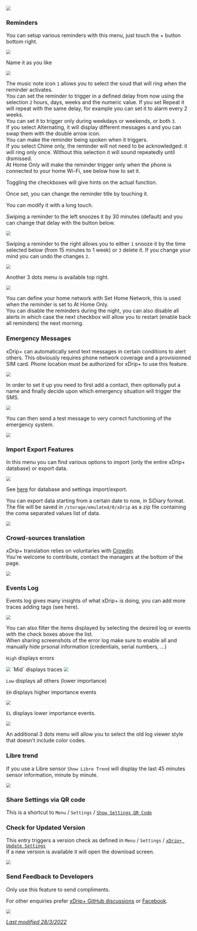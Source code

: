 <img src="../../images/3dots_menu.png" style="zoom:75%;" />

### Reminders

You can setup various reminders with this menu, just touch the + button bottom right.

<img src="../images/3DM-Rem.png" style="zoom:75%;" />

Name it as you like

<img src="../images/3DM-RemA.png" style="zoom:75%;" />

The music note icon `1` allows you to select the soud that will ring when the reminder activates.  
You can set the reminder to trigger in a defined delay from now using the selection `2` hours, days, weeks and the numeric value. If you set Repeat it will repeat with the same delay, for example you can set it to alarm every 2 weeks.  
You can set it to trigger only during weekdays or weekends, or both `3`.  
If you select Alternating, it will display different messages `4` and you can swap them with the double arrow icon.  
You can make the reminder being spoken when it triggers.  
If you select Chime only, the reminder will not need to be acknowledged: it will ring only once. Without this selection it will sound repeatedly until dismissed.  
At Home Only will make the reminder trigger only when the phone is connected to your home Wi-Fi, see below how to set it.

Toggling the checkboxes will give hints on the actual function.

Once set, you can change the reminder title by touching it.

You can modify it with a long touch.

Swiping a reminder to the left snoozes it by 30 minutes (default) and you can change that delay with the button below.

<img src="../images/3DM-RemS.png" style="zoom:75%;" />

Swiping a reminder to the right allows you to either `1` snooze it by the time selected below (from 15 minutes to 1 week) or `3` delete it. If you change your mind you can undo the changes `2`.

<img src="../images/3DM-RemA1.png" style="zoom:75%;" />

Another 3 dots menu is available top right.

<img src="../images/3DM-RemM.png" style="zoom:75%;" />

You can define your home network with Set Home Network, this is used when the reminder is set to At Home Only.  
You can disable the reminders during the night, you can also disable all alerts in which case the next checkbox will allow you to restart (enable back all reminders) the next morning.

### Emergency Messages

xDrip+ can automatically send text messages in certain conditions to alert others. This obviously requires phone network coverage and a provisionned SIM card. Phone location must be authorized for xDrip+ to use this feature.

<img src="../images/3DM-EM.png" style="zoom:75%;" />

In order to set it up you need to first add a contact, then optionally put a name and finally decide upon which emergency situation will trigger the SMS.

<img src="../images/3DM-EM1.png" style="zoom:75%;" />

You can then send a test message to very correct functioning of the emergency system.

<img src="../images/3DM-EM2.png" style="zoom:75%;" />

### Import Export Features

In this menu you can find various options to import (only the entire xDrip+ database) or export data.

<img src="../../images/3DM-IE.png" style="zoom:75%;" />

See [here](../../troubleshoot/reinstall/#backup) for database and settings import/export.

You can export data starting from a certain date to now, in SiDiary format. The file will be saved in `/storage/emulated/0/xDrip` as a zip file containing the coma separated values list of data.

<img src="../images/3DM-IE-SiDiary.png" style="zoom:75%;" />

### Crowd-sources translation

xDrip+ translation relies on voluntaries with [Crowdin](https://crowdin.com/project/xdrip).  
You're welcome to contribute, contact the managers at the bottom of the page.

<img src="../images/3DM-CIT.png" style="zoom:75%;" />

### Events Log

Events log gives many insights of what xDrip+ is doing, you can add more traces adding tags (see here).

<img src="../images/3DM-EL.png" style="zoom:75%;" />

You can also filter the items displayed by selecting the desired log or events with the check boxes above the list.  
When sharing screenshots of the error log make sure to enable all and manually hide prsonal information (credentials, serial numbers, ...)

`High` displays errors

<img src="../images/3DM-EL1.png" style="zoom:75%;" />
`Mid` displays traces

<img src="../images/3DM-EL2.png" style="zoom:75%;" /> 

`Low` displays all others (lower importance)

`EH` displays higher importance events

<img src="../images/3DM-EL3.png" style="zoom:75%;" /> 

`EL` displays lower importance events.

<img src="../images/3DM-EL4.png" style="zoom:75%;" /> 

An additional 3 dots menu will allow you to select the old log viewer style that doesn't include color codes.

### Libre trend

If you use a Libre sensor `Show Libre Trend` will display the last 45 minutes sensor information, minute by minute.

<img src="../images/3DM-LT.png" style="zoom:75%;" /> 

### Share Settings via QR code

This is a shortcut to `Menu` / `Settings` / [`Show Settings QR Code`](../copysettings) 

### Check for Updated Version

This entry triggers a version check as defined in `Menu` / `Settings` / [`xDrip+ Update Settings`](../update)  
If a new version is available it will open the download screen.

<img src="../images/3DM-CU.png" style="zoom:75%;" /> 

### Send Feedback to Developers

Only use this feature to send compliments.

For other enquiries prefer [xDrip+ GitHub discussions](https://github.com/NightscoutFoundation/xDrip/discussions) or [Facebook](https://www.facebook.com/groups/xDripG5).

<img src="../images/3DM-SF.png" style="zoom:75%;" /> 

</br>

[*Last modified 28/3/2022*](https://github.com/NightscoutFoundation/xDrip/releases/tag/2022.03.27)